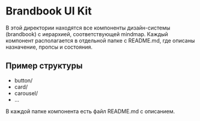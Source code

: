 # Brandbook UI Kit

В этой директории находятся все компоненты дизайн-системы (brandbook) с иерархией, соответствующей mindmap. Каждый компонент располагается в отдельной папке с README.md, где описаны назначение, пропсы и состояния.

## Пример структуры

- button/
- card/
- carousel/
- ...

В каждой папке компонента есть файл README.md с описанием. 